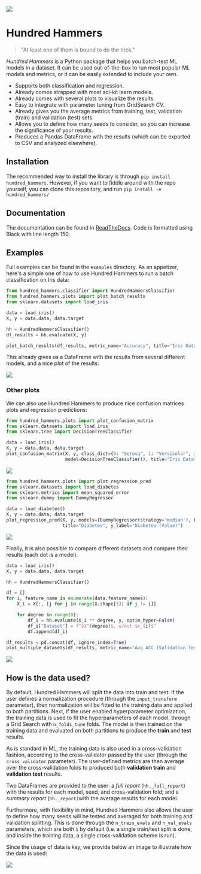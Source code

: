![](multimedia/logo.png)

# Hundred Hammers

> "At least *one* of them is bound to do the trick."

*Hundred Hammers* is a Python package that helps you batch-test ML models in a dataset. It can be used out-of-the-box
to run most popular ML models and metrics, or it can be easily extended to include your own.

- Supports both classification and regression.
- Already comes strapped with most sci-kit learn models.
- Already comes with several plots to visualize the results.
- Easy to integrate with parameter tuning from GridSearch CV.
- Already gives you the average metrics from training, test, validation (train) and validation (test) sets.
- Allows you to define how many seeds to consider, so you can increase the significance of your results.
- Produces a Pandas DataFrame with the results (which can be exported to CSV and analyzed elsewhere).

## Installation

The recommended way to install the library is through `pip install hundred_hammers`. However, if you want to fiddle around with the repo yourself, you can clone this repository, and run `pip install -e hundred_hammers/`

## Documentation

The documentation can be found in [ReadTheDocs](https://hundred-hammers.readthedocs.io/en/latest/). Code is formatted using Black with line length 150.

## Examples

Full examples can be found in the `examples` directory. As an appetizer, here's a simple one of how to use Hundred Hammers to run a
batch classification on Iris data:

```python
from hundred_hammers.classifier import HundredHammersClassifier
from hundred_hammers.plots import plot_batch_results
from sklearn.datasets import load_iris

data = load_iris()
X, y = data.data, data.target

hh = HundredHammersClassifier()
df_results = hh.evaluate(X, y)

plot_batch_results(df_results, metric_name="Accuracy", title="Iris Dataset")
```

This already gives us a DataFrame with the results from several different models, and a nice plot of the results:

![](multimedia/iris_batch.png)

### Other plots

We can also use Hundred Hammers to produce nice confusion matrices plots and regression predictions:

```python
from hundred_hammers.plots import plot_confusion_matrix
from sklearn.datasets import load_iris
from sklearn.tree import DecisionTreeClassifier

data = load_iris()
X, y = data.data, data.target
plot_confusion_matrix(X, y, class_dict={0: "Setosa", 1: "Versicolor", 2: "Virginica"},
                      model=DecisionTreeClassifier(), title="Iris Dataset")
```

![](multimedia/iris_cm.png)

```python
from hundred_hammers.plots import plot_regression_pred
from sklearn.datasets import load_diabetes
from sklearn.metrics import mean_squared_error
from sklearn.dummy import DummyRegressor

data = load_diabetes()
X, y = data.data, data.target
plot_regression_pred(X, y, models=[DummyRegressor(strategy='median'), best_model], metric=mean_squared_error,
                     title="Diabetes", y_label="Diabetes (Value)")
```

![](multimedia/diabetes_pred.png)

Finally, it is also possible to compare different datasets and compare their results (each dot is a model).

```python
data = load_iris()
X, y = data.data, data.target

hh = HundredHammersClassifier()

df = []
for i, feature_name in enumerate(data.feature_names):
    X_i = X[:, [j for j in range(X.shape[1]) if j != i]]

    for degree in range(8):
        df_i = hh.evaluate(X_i ** degree, y, optim_hyper=False)
        df_i["Dataset"] = f"$X^{degree}$, w/out $x_{i}$"
        df.append(df_i)

df_results = pd.concat(df, ignore_index=True)
plot_multiple_datasets(df_results, metric_name="Avg ACC (Validation Test)", id_col="Dataset", title="Iris Dataset", display=True)
```

![](multimedia/dataset_batch.png)

## How is the data used?

By default, Hundred Hammers will split the data into train and test.
If the user defines a normalization procedure (through the `input_transform` parameter), then 
normalization will be fitted to the training data and applied to both partitions.
Next, if the user enabled hyperparameter optimization, the training data is used 
to fit the hyperparameters of each model, through a Grid Search with `n_folds_tune` folds.
The model is then trained on the training data and evaluated on both partitions 
to produce the **train** and **test** results.

As is standard in ML, the training data is also used in a cross-validation fashion,
according to the cross-validator passed by the user (through the `cross_validator` parameter).
The user-defined metrics are then average over the cross-validation folds to produced 
both **validation train** and **validation test** results.

Two DataFrames are provided to the user: a *full report* (`hh._full_report`) with the results for each 
model, seed, and cross-validation fold; and a *summary report* (`hh._report)`with the average results
for each model. 

Furthermore, with flexibility in mind, Hundred Hammers also allows the user to define 
how many seeds will be tested and averaged for both training and validation splitting. 
This is done through the `n_train_evals` and `n_val_evals` parameters, which are both `1`
by default (i.e. a single train/test split is done, and inside the training data, a 
single cross-validation scheme is run).

Since the usage of data is key, we provide below an image to illustrate how the data is used:

![](multimedia/data_flow.png)
